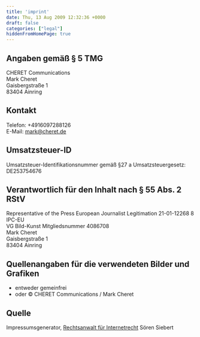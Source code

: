 ```yaml
---
title: 'imprint'
date: Thu, 13 Aug 2009 12:32:36 +0000
draft: false
categories: ["legal"]
hiddenFromHomePage: true
---
```


## Angaben gemäß § 5 TMG

CHERET Communications\
Mark Cheret\
Gaisbergstraße 1\
83404 Ainring

## Kontakt

Telefon: +4916097288126\
E-Mail: mark@cheret.de

## Umsatzsteuer-ID

Umsatzsteuer-Identifikationsnummer gemäß §27 a Umsatzsteuergesetz:\
DE253754676

## Verantwortlich für den Inhalt nach § 55 Abs. 2 RStV

Representative of the Press European Journalist Legitimation 21-01-12268 8 IPC-EU\
VG Bild-Kunst Mitgliedsnummer 4086708\
Mark Cheret\
Gaisbergstraße 1\
83404 Ainring

## Quellenangaben für die verwendeten Bilder und Grafiken

- entweder gemeinfrei
- oder © CHERET Communications / Mark Cheret

## Quelle

Impressumsgenerator, [Rechtsanwalt für Internetrecht](http://www.e-recht24.de) Sören Siebert
